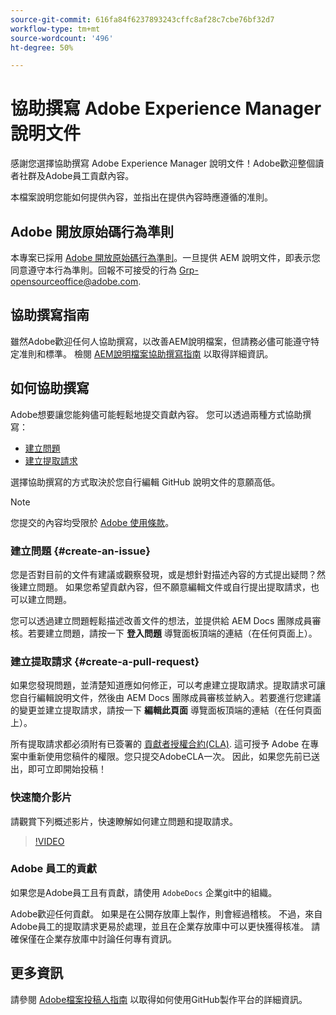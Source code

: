 ```yaml
---
source-git-commit: 616fa84f6237893243cffc8af28c7cbe76bf32d7
workflow-type: tm+mt
source-wordcount: '496'
ht-degree: 50%

---
```

# 協助撰寫 Adobe Experience Manager 說明文件

感謝您選擇協助撰寫 Adobe Experience Manager 說明文件！Adobe歡迎整個讀者社群及Adobe員工貢獻內容。

本檔案說明您能如何提供內容，並指出在提供內容時應遵循的准則。

## Adobe 開放原始碼行為準則

本專案已採用 [Adobe 開放原始碼行為準則](code-of-conduct.md)。一旦提供 AEM 說明文件，即表示您同意遵守本行為準則。回報不可接受的行為 [Grp-opensourceoffice@adobe.com](mailto:Grp-opensourceoffice@adobe.com).

## 協助撰寫指南

雖然Adobe歡迎任何人協助撰寫，以改善AEM說明檔案，但請務必儘可能遵守特定准則和標準。 檢閱 [AEM說明檔案協助撰寫指南](guidelines.md) 以取得詳細資訊。

## 如何協助撰寫

Adobe想要讓您能夠儘可能輕鬆地提交貢獻內容。 您可以透過兩種方式協助撰寫：

* [建立問題](#create-an-issue)
* [建立提取請求](#create-a-pull-request)

選擇協助撰寫的方式取決於您自行編輯 GitHub 說明文件的意願高低。

>[!NOTE]
>
>您提交的內容均受限於 [Adobe 使用條款](https://www.adobe.com/tw/legal/terms.html)。

### 建立問題 {#create-an-issue}

您是否對目前的文件有建議或觀察發現，或是想針對描述內容的方式提出疑問？然後建立問題。 如果您希望貢獻內容，但不願意編輯文件或自行提出提取請求，也可以建立問題。

您可以透過建立問題輕鬆描述改善文件的想法，並提供給 AEM Docs 團隊成員審核。若要建立問題，請按一下 **登入問題** 導覽面板頂端的連結（在任何頁面上）。

### 建立提取請求 {#create-a-pull-request}

如果您發現問題，並清楚知道應如何修正，可以考慮建立提取請求。提取請求可讓您自行編輯說明文件，然後由 AEM Docs 團隊成員審核並納入。若要進行您建議的變更並建立提取請求，請按一下 **編輯此頁面** 導覽面板頂端的連結（在任何頁面上）。

所有提取請求都必須附有已簽署的 [貢獻者授權合約(CLA)](https://opensource.adobe.com/cla.html). 這可授予 Adobe 在專案中重新使用您稿件的權限。您只提交AdobeCLA一次。 因此，如果您先前已送出，即可立即開始投稿！

### 快速簡介影片

請觀賞下列概述影片，快速瞭解如何建立問題和提取請求。

>[!VIDEO](https://video.tv.adobe.com/v/27069)

### Adobe 員工的貢獻

如果您是Adobe員工且有貢獻，請使用 `AdobeDocs` 企業git中的組織。

Adobe歡迎任何貢獻。 如果是在公開存放庫上製作，則會經過稽核。 不過，來自Adobe員工的提取請求更易於處理，並且在企業存放庫中可以更快獲得核准。 請確保僅在企業存放庫中討論任何專有資訊。

## 更多資訊

請參閱 [Adobe檔案投稿人指南](https://experienceleague.adobe.com/en/docs/contributor/contributor-guide/introduction) 以取得如何使用GitHub製作平台的詳細資訊。
